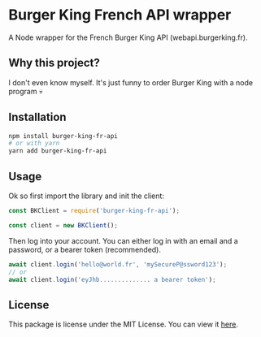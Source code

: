 # Burger King French API wrapper

A Node wrapper for the French Burger King API (webapi.burgerking.fr).

## Why this project?

I don't even know myself. It's just funny to order Burger King with a node program 💀

## Installation

```bash
npm install burger-king-fr-api
# or with yarn
yarn add burger-king-fr-api
```

## Usage

Ok so first import the library and init the client:

```js
const BKClient = require('burger-king-fr-api');

const client = new BKClient();
```

Then log into your account. You can either log in with an email and a password, or a bearer token (recommended).

```js
await client.login('hello@world.fr', 'mySecureP@ssword123');
// or
await client.login('eyJhb.............. a bearer token');
```

## License

This package is license under the MIT License. You can view it [here](LICENSE.txt).